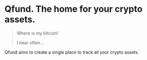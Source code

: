 # Qfund. The home for your crypto assets.

> Where is my bitcoin!
> 
> I hear often...

Qfund aims to create a single place to track all your crypto assets.
